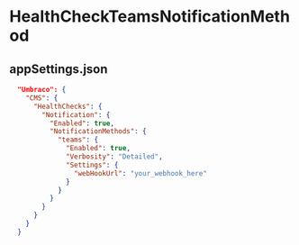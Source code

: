 # HealthCheckTeamsNotificationMethod


## appSettings.json
```json
  "Umbraco": {
    "CMS": {
      "HealthChecks": {
        "Notification": {
          "Enabled": true,
          "NotificationMethods": {
            "teams": {
              "Enabled": true,
              "Verbosity": "Detailed",
              "Settings": {
                "webHookUrl": "your_webhook_here"
              }
            }
          }
        }
      }
    }
  }
```
